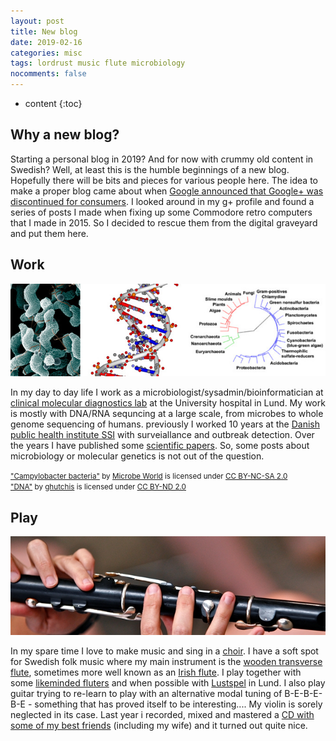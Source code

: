 ```yaml
---
layout: post
title: New blog
date: 2019-02-16
categories: misc
tags: lordrust music flute microbiology
nocomments: false
---
```

* content
{:toc}

## Why a new blog?

Starting a personal blog in 2019? And for now with crummy old content in Swedish? Well, at least this is the humble beginnings of a new blog. Hopefully there will be bits and pieces for various people here. The idea to make a proper blog came about when [Google announced that Google+ was discontinued for consumers](https://www.blog.google/technology/safety-security/project-strobe/). I looked around in my g+ profile and found a series of posts I made when fixing up some Commodore retro computers that I made in 2015. So I decided to rescue them from the digital graveyard and put them here.



## Work
![Microbiology](/images/workbanner_x200.jpg)

In my day to day life I work as a microbiologist/sysadmin/bioinformatician at [clinical molecular diagnostics lab](https://www.scilifelab.se/facilities/clinical-genomics-lund/) at the University hospital in Lund. My work is mostly with DNA/RNA sequncing at a large scale, from microbes to whole genome sequencing of humans. previously I worked 10 years at the [Danish public health institute SSI](https://en.ssi.dk/about-us/contact/departments/b/bacteria-parasites-and-fungi) with surveiallance and outbreak detection. Over the years I have published some [scientific papers](https://scholar.google.com/citations?user=YR9heVIAAAAJ&hl=en). So, some posts about microbiology or molecular genetics is not out of the question.

<small>
<a href="https://www.flickr.com/photos/42636622@N07/6055673653">"Campylobacter bacteria"</a> by <a href="https://www.flickr.com/photos/42636622@N07">Microbe World</a> is licensed under <a href="https://creativecommons.org/licenses/by-nc-sa/2.0"> CC BY-NC-SA 2.0 </a>
<br>
<a href="https://www.flickr.com/photos/55643611@N00/124782978">"DNA"</a> by <a href="https://www.flickr.com/photos/55643611@N00">ghutchis</a> is licensed under <a href="https://creativecommons.org/licenses/by-nd/2.0"> CC BY-ND 2.0 </a>
</small>

## Play
![Wooden flute](/images/flute.jpg)

In my spare time I love to make music and sing in a [choir](http://mollevangensvokalensemble.se/). I have a soft spot for Swedish folk music where my main instrument is the [wooden transverse flute](https://en.wikipedia.org/wiki/Simple_system_flute), sometimes more well known as an [Irish flute](http://www.irishfluteguide.info/). I play together with some [likeminded fluters](http://transverseflute.blogspot.com/) and when possible with [Lustspel](http://www.lustspel.com/) in Lund. I also play guitar trying to re-learn to play with an alternative modal tuning of B-E-B-E-B-E - something that has proved itself to be interesting.... My violin is sorely neglected in its case. Last year i recorded, mixed and mastered a [CD with some of my best friends](https://trinning.se/) (including my wife) and it turned out quite nice.